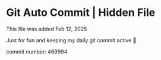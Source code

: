# Git Auto Commit | Hidden File

This file was added Feb 12, 2025

Just for fun and keeping my daily git commit active 🤪

commit number: 469994
